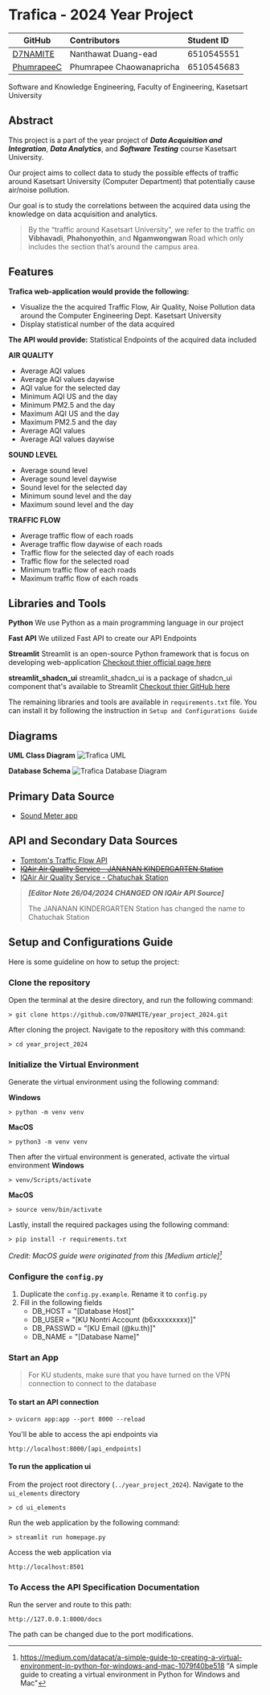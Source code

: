 ﻿
# Trafica - 2024 Year Project

| **GitHub**                                  | **Contributors**         | **Student ID** |
|---------------------------------------------|:-------------------------|:---------------|
| [D7NAMITE](https://github.com/D7NAMITE)     | Nanthawat Duang-ead      | 6510545551     |
| [PhumrapeeC](https://github.com/PhumrapeeC) | Phumrapee Chaowanapricha | 6510545683     |

Software and Knowledge Engineering, Faculty of Engineering, Kasetsart University

## Abstract
This project is a part of the year project of  ***Data Acquisition and Integration***, 
***Data Analytics***, and ***Software Testing*** course Kasetsart University.

Our project aims to collect data to study the possible effects of traffic around 
Kasetsart University (Computer Department) that potentially cause air/noise pollution.

Our goal is to study the correlations between the acquired data using the 
knowledge on data acquisition and analytics.

> By the “traffic around Kasetsart University”, we refer to the traffic on 
**Vibhavadi**, **Phahonyothin**, and **Ngamwongwan** Road which only includes the section 
that’s around the campus area.

## Features
**Trafica web-application would provide the following:**
- Visualize the the acquired Traffic Flow, Air Quality, Noise Pollution data around the Computer Engineering Dept. Kasetsart University
- Display statistical number of the data acquired

**The API would provide:**
Statistical Endpoints of the acquired data included

 **AIR QUALITY**
- Average AQI values
- Average AQI values daywise
- AQI value for the selected day
- Minimum AQI US and the day
- Minimum PM2.5 and the day
- Maximum AQI US and the day
- Maximum PM2.5 and the day
- Average AQI values
- Average AQI values daywise

**SOUND LEVEL**
-  Average sound level
- Average sound level daywise
- Sound level for the selected day
- Minimum sound level and the day
- Maximum sound level and the day

**TRAFFIC FLOW**
-  Average traffic flow of each roads
- Average traffic flow daywise of each roads
- Traffic flow for the selected day of each roads
- Traffic flow for the selected road
- Minimum traffic flow of each roads
- Maximum traffic flow of each roads

## Libraries and Tools
**Python**
We use Python as a main programming language in our project

**Fast API**
We utilized Fast API to create our API Endpoints

**Streamlit**
Streamlit is an open-source Python framework that is focus on developing web-application
[Checkout thier official page here](https://streamlit.io/)

**streamlit_shadcn_ui**
streamlit_shadcn_ui is a package of shadcn_ui component that's available to Streamlit
[Checkout thier GitHub here](https://github.com/ObservedObserver/streamlit-shadcn-ui)

The remaining libraries and tools are available in `requirements.txt` file. 
You can install it by following the instruction in `Setup and Configurations Guide`

## Diagrams
**UML Class Diagram**
![Trafica UML](https://github.com/D7NAMITE/trafica_year_project_2024/assets/33195267/ee609466-27f3-4dbc-a2db-87dac4d0e1c6)

**Database Schema**
![Trafica Database Diagram](https://github.com/D7NAMITE/trafica_year_project_2024/assets/33195267/3a0002ab-0869-4672-b475-cfbac17955a6)



## Primary Data Source
- [Sound Meter app](https://play.google.com/store/apps/details?id=com.splendapps.decibel&hl=en&gl=US&pli=1)

## API and Secondary Data Sources
- [Tomtom's Traffic Flow API](https://developer.tomtom.com/traffic-api/documentation/traffic-flow/traffic-flow-service)
- ~~[IQAir Air Quality Service - JANANAN KINDERGARTEN Station](https://www.iqair.com/th/thailand/bangkok/jananan-kindergarten)~~
- [IQAir Air Quality Service - Chatuchak Station](https://www.iqair.com/th/thailand/bangkok/chatuchak)

> ***[Editor Note 26/04/2024 CHANGED ON IQAir API Source]***
> 
> The JANANAN KINDERGARTEN Station has changed the name to Chatuchak Station

## Setup and Configurations Guide
Here is some guideline on how to setup the project:

### Clone the repository
Open the terminal at the desire directory, and run the following command:
```
> git clone https://github.com/D7NAMITE/year_project_2024.git
```

After cloning the project. Navigate to the repository with this command:
```
> cd year_project_2024
```

### Initialize the Virtual Environment
Generate the virtual environment using the following command:

**Windows**
```
> python -m venv venv
```
**MacOS**
```
> python3 -m venv venv
```

Then after the virtual environment is generated, activate the virtual environment
**Windows**
```
> venv/Scripts/activate
```

**MacOS**
```
> source venv/bin/activate
```
Lastly, install the required packages using the following command:
```
> pip install -r requirements.txt
```

*Credit: MacOS guide were originated from this [Medium article][^1]*

[^1]: <https://medium.com/datacat/a-simple-guide-to-creating-a-virtual-environment-in-python-for-windows-and-mac-1079f40be518> "A simple guide to creating a virtual environment in Python for Windows and Mac"

### Configure the `config.py`
1. Duplicate the `config.py.example`. Rename it to `config.py`
2. Fill in the following fields
   - DB_HOST = "[Database Host]"
   - DB_USER = "[KU Nontri Account (b6xxxxxxxxx)]"
   - DB_PASSWD = "[KU Email (@ku.th)]"
   - DB_NAME = "[Database Name]"

### Start an App
> For KU students, make sure that you have turned on the VPN connection to 
> connect to the database

#### To start an API connection
```
> uvicorn app:app --port 8000 --reload
```
You'll be able to access the api endpoints via
```
http://localhost:8000/[api_endpoints]
```

#### To run the application ui
From the project root directory (`../year_project_2024`). Navigate to the 
`ui_elements` directory
```
> cd ui_elements
```

Run the web application by the following command:
```
> streamlit run homepage.py
```

Access the web application via
```
http://localhost:8501
``` 

### To Access the API Specification Documentation
Run the server and route to this path: 

```
http://127.0.0.1:8000/docs
```

The path can be changed due to the port modifications.




